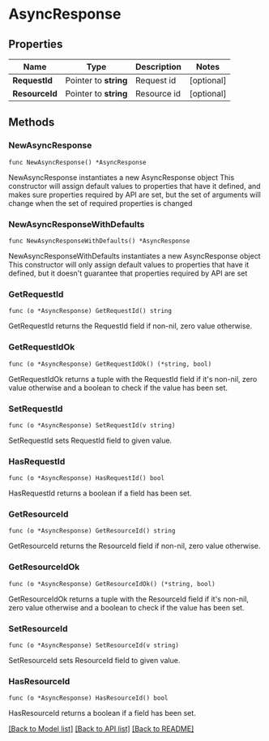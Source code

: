 # AsyncResponse

## Properties

Name | Type | Description | Notes
------------ | ------------- | ------------- | -------------
**RequestId** | Pointer to **string** | Request id | [optional] 
**ResourceId** | Pointer to **string** | Resource id | [optional] 

## Methods

### NewAsyncResponse

`func NewAsyncResponse() *AsyncResponse`

NewAsyncResponse instantiates a new AsyncResponse object
This constructor will assign default values to properties that have it defined,
and makes sure properties required by API are set, but the set of arguments
will change when the set of required properties is changed

### NewAsyncResponseWithDefaults

`func NewAsyncResponseWithDefaults() *AsyncResponse`

NewAsyncResponseWithDefaults instantiates a new AsyncResponse object
This constructor will only assign default values to properties that have it defined,
but it doesn't guarantee that properties required by API are set

### GetRequestId

`func (o *AsyncResponse) GetRequestId() string`

GetRequestId returns the RequestId field if non-nil, zero value otherwise.

### GetRequestIdOk

`func (o *AsyncResponse) GetRequestIdOk() (*string, bool)`

GetRequestIdOk returns a tuple with the RequestId field if it's non-nil, zero value otherwise
and a boolean to check if the value has been set.

### SetRequestId

`func (o *AsyncResponse) SetRequestId(v string)`

SetRequestId sets RequestId field to given value.

### HasRequestId

`func (o *AsyncResponse) HasRequestId() bool`

HasRequestId returns a boolean if a field has been set.

### GetResourceId

`func (o *AsyncResponse) GetResourceId() string`

GetResourceId returns the ResourceId field if non-nil, zero value otherwise.

### GetResourceIdOk

`func (o *AsyncResponse) GetResourceIdOk() (*string, bool)`

GetResourceIdOk returns a tuple with the ResourceId field if it's non-nil, zero value otherwise
and a boolean to check if the value has been set.

### SetResourceId

`func (o *AsyncResponse) SetResourceId(v string)`

SetResourceId sets ResourceId field to given value.

### HasResourceId

`func (o *AsyncResponse) HasResourceId() bool`

HasResourceId returns a boolean if a field has been set.


[[Back to Model list]](../README.md#documentation-for-models) [[Back to API list]](../README.md#documentation-for-api-endpoints) [[Back to README]](../README.md)


